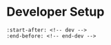 # Developer Setup

```{include} ../../../README.md
:start-after: <!-- dev -->
:end-before: <!-- end-dev -->
```
